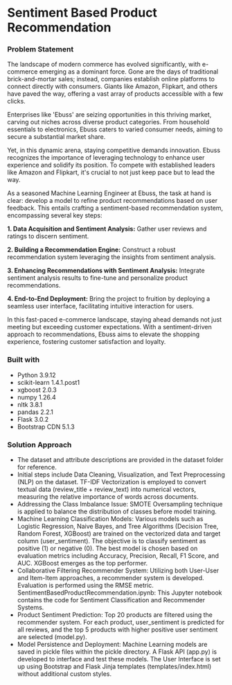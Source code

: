 # Sentiment Based Product Recommendation

### Problem Statement

The landscape of modern commerce has evolved significantly, with e-commerce emerging as a dominant force. Gone are the days of traditional brick-and-mortar sales; instead, companies establish online platforms to connect directly with consumers. Giants like Amazon, Flipkart, and others have paved the way, offering a vast array of products accessible with a few clicks.

Enterprises like 'Ebuss' are seizing opportunities in this thriving market, carving out niches across diverse product categories. From household essentials to electronics, Ebuss caters to varied consumer needs, aiming to secure a substantial market share.

Yet, in this dynamic arena, staying competitive demands innovation. Ebuss recognizes the importance of leveraging technology to enhance user experience and solidify its position. To compete with established leaders like Amazon and Flipkart, it's crucial to not just keep pace but to lead the way.

As a seasoned Machine Learning Engineer at Ebuss, the task at hand is clear: develop a model to refine product recommendations based on user feedback. This entails crafting a sentiment-based recommendation system, encompassing several key steps:

**1. Data Acquisition and Sentiment Analysis:** Gather user reviews and ratings to discern sentiment.

**2. Building a Recommendation Engine:** Construct a robust recommendation system leveraging the insights from sentiment analysis.

**3. Enhancing Recommendations with Sentiment Analysis:** Integrate sentiment analysis results to fine-tune and personalize product recommendations.

**4. End-to-End Deployment:** Bring the project to fruition by deploying a seamless user interface, facilitating intuitive interaction for users.

In this fast-paced e-commerce landscape, staying ahead demands not just meeting but exceeding customer expectations. With a sentiment-driven approach to recommendations, Ebuss aims to elevate the shopping experience, fostering customer satisfaction and loyalty.

### Built with

* Python 3.9.12
* scikit-learn 1.4.1.post1
* xgboost 2.0.3
* numpy 1.26.4
* nltk 3.8.1
* pandas 2.2.1
* Flask 3.0.2
* Bootstrap CDN 5.1.3

### Solution Approach

* The dataset and attribute descriptions are provided in the dataset folder for reference.
* Initial steps include Data Cleaning, Visualization, and Text Preprocessing (NLP) on the dataset. TF-IDF Vectorization is employed to convert textual data (review_title + review_text) into numerical vectors, measuring the relative importance of words across documents.
* Addressing the Class Imbalance Issue: SMOTE Oversampling technique is applied to balance the distribution of classes before model training.
* Machine Learning Classification Models: Various models such as Logistic Regression, Naive Bayes, and Tree Algorithms (Decision Tree, Random Forest, XGBoost) are trained on the vectorized data and target column (user_sentiment). The objective is to classify sentiment as positive (1) or negative (0). The best model is chosen based on evaluation metrics including Accuracy, Precision, Recall, F1 Score, and AUC. XGBoost emerges as the top performer.
* Collaborative Filtering Recommender System: Utilizing both User-User and Item-Item approaches, a recommender system is developed. Evaluation is performed using the RMSE metric.
SentimentBasedProductRecommendation.ipynb: This Jupyter notebook contains the code for Sentiment Classification and Recommender Systems.
* Product Sentiment Prediction: Top 20 products are filtered using the recommender system. For each product, user_sentiment is predicted for all reviews, and the top 5 products with higher positive user sentiment are selected (model.py).
* Model Persistence and Deployment: Machine Learning models are saved in pickle files within the pickle directory. A Flask API (app.py) is developed to interface and test these models. The User Interface is set up using Bootstrap and Flask Jinja templates (templates/index.html) without additional custom styles.
